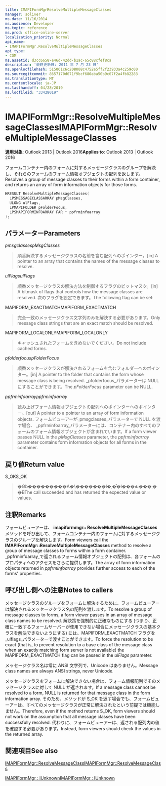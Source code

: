 ```yaml
---
title: IMAPIFormMgrResolveMultipleMessageClasses
manager: soliver
ms.date: 11/16/2014
ms.audience: Developer
ms.topic: reference
ms.prod: office-online-server
localization_priority: Normal
api_name:
- IMAPIFormMgr.ResolveMultipleMessageClasses
api_type:
- COM
ms.assetid: d3cc6658-e46d-42dd-b1ac-65c88cfef8ca
description: '最終更新日: 2011 年 7 月 23 日'
ms.openlocfilehash: 515061c6c208008c4752e5ff2f23933a4c259c00
ms.sourcegitcommit: 8657170d071f9bcf680aba50b9c07f2a4fb82283
ms.translationtype: MT
ms.contentlocale: ja-JP
ms.lasthandoff: 04/28/2019
ms.locfileid: "33428019"
---
```

# <a name="imapiformmgrresolvemultiplemessageclasses"></a><span data-ttu-id="4a856-103">IMAPIFormMgr::ResolveMultipleMessageClasses</span><span class="sxs-lookup"><span data-stu-id="4a856-103">IMAPIFormMgr::ResolveMultipleMessageClasses</span></span>

  
  
<span data-ttu-id="4a856-104">**適用対象**: Outlook 2013 | Outlook 2016</span><span class="sxs-lookup"><span data-stu-id="4a856-104">**Applies to**: Outlook 2013 | Outlook 2016</span></span> 
  
<span data-ttu-id="4a856-105">フォームコンテナー内のフォームに対するメッセージクラスのグループを解決し、それらのフォームのフォーム情報オブジェクトの配列を返します。</span><span class="sxs-lookup"><span data-stu-id="4a856-105">Resolves a group of message classes to their forms within a form container, and returns an array of form information objects for those forms.</span></span>
  
```cpp
HRESULT ResolveMultipleMessageClasses(
  LPSMESSAGECLASSARRAY pMsgClasses,
  ULONG ulFlags,
  LPMAPIFOLDER pFolderFocus,
  LPSMAPIFORMINFOARRAY FAR * ppfrminfoarray
);
```

## <a name="parameters"></a><span data-ttu-id="4a856-106">パラメーター</span><span class="sxs-lookup"><span data-stu-id="4a856-106">Parameters</span></span>

 <span data-ttu-id="4a856-107">_pmsgclasses_</span><span class="sxs-lookup"><span data-stu-id="4a856-107">_pMsgClasses_</span></span>
  
> <span data-ttu-id="4a856-108">順番解決するメッセージクラスの名前を含む配列へのポインター。</span><span class="sxs-lookup"><span data-stu-id="4a856-108">[in] A pointer to an array that contains the names of the message classes to resolve.</span></span>
    
 <span data-ttu-id="4a856-109">_ulFlags_</span><span class="sxs-lookup"><span data-stu-id="4a856-109">_ulFlags_</span></span>
  
> <span data-ttu-id="4a856-110">順番メッセージクラスの解決方法を制御するフラグのビットマスク。</span><span class="sxs-lookup"><span data-stu-id="4a856-110">[in] A bitmask of flags that controls how the message classes are resolved.</span></span> <span data-ttu-id="4a856-111">次のフラグを設定できます。</span><span class="sxs-lookup"><span data-stu-id="4a856-111">The following flag can be set:</span></span>
    
<span data-ttu-id="4a856-112">MAPIFORM_EXACTMATCH</span><span class="sxs-lookup"><span data-stu-id="4a856-112">MAPIFORM_EXACTMATCH</span></span> 
  
> <span data-ttu-id="4a856-113">完全一致のメッセージクラス文字列のみを解決する必要があります。</span><span class="sxs-lookup"><span data-stu-id="4a856-113">Only message class strings that are an exact match should be resolved.</span></span>
    
<span data-ttu-id="4a856-114">MAPIFORM_LOCALONLY</span><span class="sxs-lookup"><span data-stu-id="4a856-114">MAPIFORM_LOCALONLY</span></span>
  
> <span data-ttu-id="4a856-115">キャッシュされたフォームを含めないでください。</span><span class="sxs-lookup"><span data-stu-id="4a856-115">Do not include cached forms.</span></span>
    
 <span data-ttu-id="4a856-116">_pfolderfocus_</span><span class="sxs-lookup"><span data-stu-id="4a856-116">_pFolderFocus_</span></span>
  
> <span data-ttu-id="4a856-117">順番メッセージクラスが解決されるフォームを含むフォルダーへのポインター。</span><span class="sxs-lookup"><span data-stu-id="4a856-117">[in] A pointer to the folder that contains the form whose message class is being resolved.</span></span> <span data-ttu-id="4a856-118">_pfolderfocus_パラメーターは NULL にすることができます。</span><span class="sxs-lookup"><span data-stu-id="4a856-118">The  _pFolderFocus_ parameter can be NULL.</span></span> 
    
 <span data-ttu-id="4a856-119">_ppfrminfoarray_</span><span class="sxs-lookup"><span data-stu-id="4a856-119">_ppfrminfoarray_</span></span>
  
> <span data-ttu-id="4a856-120">読み上げフォーム情報オブジェクトの配列へのポインターへのポインター。</span><span class="sxs-lookup"><span data-stu-id="4a856-120">[out] A pointer to a pointer to an array of form information objects.</span></span> <span data-ttu-id="4a856-121">フォームビューアーが_pmsgclasses_パラメーターで NULL を渡す場合、 _ppfrminfoarray_パラメーターには、コンテナー内のすべてのフォームのフォーム情報オブジェクトが含まれています。</span><span class="sxs-lookup"><span data-stu-id="4a856-121">If a form viewer passes NULL in the  _pMsgClasses_ parameter, the  _ppfrminfoarray_ parameter contains form information objects for all forms in the container.</span></span> 
    
## <a name="return-value"></a><span data-ttu-id="4a856-122">戻り値</span><span class="sxs-lookup"><span data-stu-id="4a856-122">Return value</span></span>

<span data-ttu-id="4a856-123">S_OK</span><span class="sxs-lookup"><span data-stu-id="4a856-123">S_OK</span></span> 
  
> <span data-ttu-id="4a856-124">�ʘb���������A�\�������l�܂��͒l���Ԃ���܂��B</span><span class="sxs-lookup"><span data-stu-id="4a856-124">The call succeeded and has returned the expected value or values.</span></span>
    
## <a name="remarks"></a><span data-ttu-id="4a856-125">注釈</span><span class="sxs-lookup"><span data-stu-id="4a856-125">Remarks</span></span>

<span data-ttu-id="4a856-126">フォームビューアーは、 **imapiformmgr:: ResolveMultipleMessageClasses**メソッドを呼び出して、フォームコンテナー内のフォームに対するメッセージクラスのグループを解決します。</span><span class="sxs-lookup"><span data-stu-id="4a856-126">Form viewers call the **IMAPIFormMgr::ResolveMultipleMessageClasses** method to resolve a group of message classes to forms within a form container.</span></span> <span data-ttu-id="4a856-127">_ppfrminfoarray_で返されるフォーム情報オブジェクトの配列は、各フォームのプロパティへのアクセスをさらに提供します。</span><span class="sxs-lookup"><span data-stu-id="4a856-127">The array of form information objects returned in  _ppfrminfoarray_ provides further access to each of the forms' properties.</span></span> 
  
## <a name="notes-to-callers"></a><span data-ttu-id="4a856-128">呼び出し側への注意</span><span class="sxs-lookup"><span data-stu-id="4a856-128">Notes to callers</span></span>

<span data-ttu-id="4a856-129">メッセージクラスのグループをフォームに解決するために、フォームビューアーは解決されるメッセージクラス名の配列を渡します。</span><span class="sxs-lookup"><span data-stu-id="4a856-129">To resolve a group of message classes to forms, a form viewer passes in an array of message class names to be resolved.</span></span> <span data-ttu-id="4a856-130">解決策を強制的に正確なものにする (つまり、正確に一致するフォームサーバーが使用できない場合にメッセージクラスの基本クラスを解決できないようにする) には、MAPIFORM_EXACTMATCH フラグを_ulflags_パラメーターで渡すことができます。</span><span class="sxs-lookup"><span data-stu-id="4a856-130">To force the resolution to be exact (that is, to prevent resolution to a base class of the message class when an exactly matching form server is not available) the MAPIFORM_EXACTMATCH flag can be passed in the  _ulFlags_ parameter.</span></span> 
  
<span data-ttu-id="4a856-131">メッセージクラス名は常に ANSI 文字列で、Unicode はありません。</span><span class="sxs-lookup"><span data-stu-id="4a856-131">Message class names are always ANSI strings, never Unicode.</span></span>
  
<span data-ttu-id="4a856-132">メッセージクラスをフォームに解決できない場合は、フォーム情報配列でそのメッセージクラスに対して NULL が返されます。</span><span class="sxs-lookup"><span data-stu-id="4a856-132">If a message class cannot be resolved to a form, NULL is returned for that message class in the form information array.</span></span> <span data-ttu-id="4a856-133">そのため、メソッドが S_OK を返す場合でも、フォームビューアーは、すべてのメッセージクラスが正常に解決されたという前提では機能しません。</span><span class="sxs-lookup"><span data-stu-id="4a856-133">Therefore, even if the method returns S_OK, form viewers should not work on the assumption that all message classes have been successfully resolved.</span></span> <span data-ttu-id="4a856-134">代わりに、フォームビューアーは、返される配列内の値を確認する必要があります。</span><span class="sxs-lookup"><span data-stu-id="4a856-134">Instead, form viewers should check the values in the returned array.</span></span>
  
## <a name="see-also"></a><span data-ttu-id="4a856-135">関連項目</span><span class="sxs-lookup"><span data-stu-id="4a856-135">See also</span></span>



[<span data-ttu-id="4a856-136">IMAPIFormMgr::ResolveMessageClass</span><span class="sxs-lookup"><span data-stu-id="4a856-136">IMAPIFormMgr::ResolveMessageClass</span></span>](imapiformmgr-resolvemessageclass.md)
  
[<span data-ttu-id="4a856-137">IMAPIFormMgr : IUnknown</span><span class="sxs-lookup"><span data-stu-id="4a856-137">IMAPIFormMgr : IUnknown</span></span>](imapiformmgriunknown.md)

